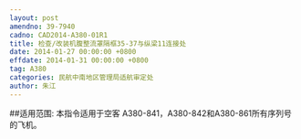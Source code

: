 ```yaml
---
layout: post
amendno: 39-7940
cadno: CAD2014-A380-01R1
title: 检查/改装机腹整流罩隔框35-37与纵梁11连接处
date: 2014-01-27 00:00:00 +0800
effdate: 2014-01-31 00:00:00 +0800
tag: A380
categories: 民航中南地区管理局适航审定处
author: 朱江
---
```


##适用范围:
本指令适用于空客 A380-841，A380-842和A380-861所有序列号的飞机。

